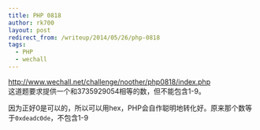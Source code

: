 ```yaml
---
title: PHP 0818
author: rk700
layout: post
redirect_from: /writeup/2014/05/26/php-0818
tags:
  - PHP
  - wechall
---
```

<a title="http://www.wechall.net/challenge/noother/php0818/index.php" href="http://www.wechall.net/challenge/noother/php0818/index.php" target="_blank">http://www.wechall.net/challenge/noother/php0818/index.php</a>  
这道题要求提供一个和3735929054相等的数，但不能包含1-9。

因为正好0是可以的，所以可以用hex，PHP会自作聪明地转化好。原来那个数等于`0xdeadc0de`，不包含1-9